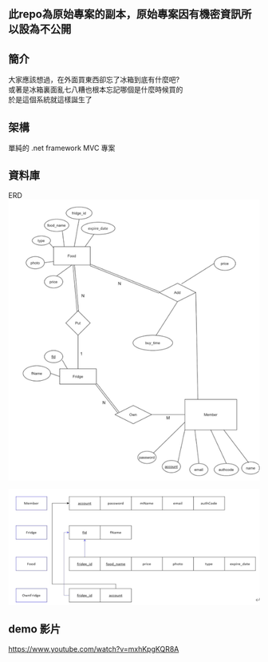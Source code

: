 ## 此repo為原始專案的副本，原始專案因有機密資訊所以設為不公開
## 簡介

大家應該想過，在外面買東西卻忘了冰箱到底有什麼吧?  
 或著是冰箱裏面亂七八糟也根本忘記哪個是什麼時候買的  
 於是這個系統就這樣誕生了

## 架構

單純的 .net framework MVC 專案

## 資料庫

ERD
<img src = "asset/螢幕擷取畫面 2021-10-10 001015.png" />

<img src = "asset/螢幕擷取畫面 2021-10-10 001044.png"/>

## demo 影片

https://www.youtube.com/watch?v=mxhKpgKQR8A
